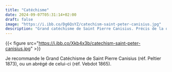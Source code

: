 ```yaml
---
title: "Catéchisme"
date: 2024-09-07T05:31:14+02:00
draft: false
image: "https://i.ibb.co/Dg6QsYZ/catechism-saint-peter-canisius.jpg"
description: "Grand catéchisme de Saint Pierre Canisius. Précis de la doctrine chrétienne."
---
```


{{< figure src="https://i.ibb.co/Xkb4x3b/catechism-saint-peter-canisius.jpg" >}}

Je recommande le Grand Catéchisme de Saint Pierre Canisius (réf. Peltier 1873), ou un abrégé de celui-ci (réf. Vebdot 1865).
